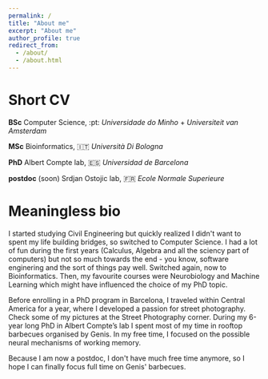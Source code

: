 ```yaml
---
permalink: /
title: "About me"
excerpt: "About me"
author_profile: true
redirect_from: 
  - /about/
  - /about.html
---
```

Short CV
======
**BSc** Computer Science, :pt: *Universidade do Minho* + *Universiteit van Amsterdam*

**MSc** Bioinformatics, :it: *Università Di Bologna*

**PhD** Albert Compte lab, :es: *Universidad de Barcelona*

**postdoc** (soon) Srdjan Ostojic lab, :fr: *Ecole Normale Superieure*

Meaningless bio
======

I started studying Civil Engineering but quickly realized I didn't want to spent my life building bridges, so switched to Computer Science. I had a lot of fun during the first years (Calculus, Algebra and all the sciency part of computers) but not so much towards the end - you know, software enginering and the sort of things pay well. Switched again, now to Bioinformatics. Then, my favourite courses were Neurobiology and Machine Learning which might have influenced the choice of my PhD topic.

Before enrolling in a PhD program in Barcelona, I traveled within Central America for a year, where I developed a passion for street photography. Check some of my pictures at the Street Photography corner. During my 6-year long PhD in Albert Compte’s lab I spent most of my time in rooftop barbecues organised by Genis. In my free time, I focused on the possible neural mechanisms of working memory. 

Because I am now a postdoc, I don't have much free time anymore, so I hope I can finally focus full time on Genis' barbecues.
